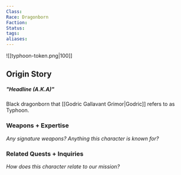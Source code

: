 ```yaml
---
Class: 
Race: Dragonborn
Faction: 
Status: 
tags: 
aliases:
---
```

![[typhoon-token.png|100]]
## Origin Story
##### "Headline (A.K.A)"
Black dragonborn that [[Godric Gallavant Grimor|Godric]] refers to as Typhoon.

### Weapons + Expertise
_Any signature weapons? Anything this character is known for?_

### Related Quests + Inquiries
_How does this character relate to our mission?_